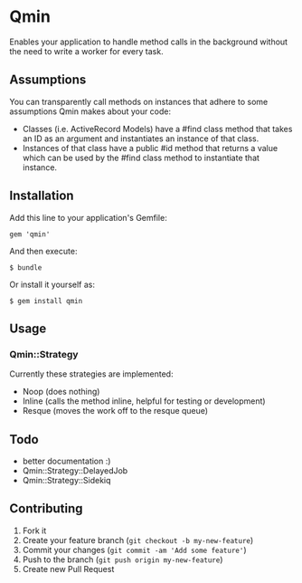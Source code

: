 # Qmin

Enables your application to handle method calls in the background without the need to write a worker for every task.


## Assumptions

You can transparently call methods on instances that adhere to some assumptions Qmin makes about your code:

* Classes (i.e. ActiveRecord Models) have a #find class method that takes an ID as an argument and instantiates an instance of that class.
* Instances of that class have a public #id method that returns a value which can be used by the #find class method to instantiate that instance.


## Installation

Add this line to your application's Gemfile:

    gem 'qmin'

And then execute:

    $ bundle

Or install it yourself as:

    $ gem install qmin

## Usage

### Qmin::Strategy

Currently these strategies are implemented:

* Noop (does nothing)
* Inline (calls the method inline, helpful for testing or development)
* Resque (moves the work off to the resque queue)

## Todo

* better documentation :)
* Qmin::Strategy::DelayedJob
* Qmin::Strategy::Sidekiq

## Contributing

1. Fork it
2. Create your feature branch (`git checkout -b my-new-feature`)
3. Commit your changes (`git commit -am 'Add some feature'`)
4. Push to the branch (`git push origin my-new-feature`)
5. Create new Pull Request
